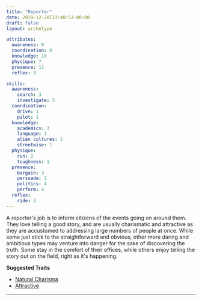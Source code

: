 ```yaml
---
title: "Reporter"
date: 2019-12-20T23:40:53-08:00
draft: false
layout: archetype

attributes:
  awareness: 9
  coordination: 8
  knowledge: 10
  physique: 7
  presence: 11
  reflex: 8

skills:
  awareness:
    search: 3
    investigate: 3
  coordination:
    drive: 1
    pilot: 1
  knowledge:
    academics: 3
    language: 3
    alien cultures: 2
    streetwise: 1
  physique:
    run: 2
    toughness: 1
  presence:
    bargain: 3
    persuade: 3
    politics: 4
    perform: 4
  reflex:
    ride: 2
---
```


A reporter's job is to inform citizens of the events going on around them. They love telling a good story, and are usually charismatic and attractive as they are accustomed to addressing large numbers of people at once. While some just stick to the straightforward and obvious, other more daring and ambitious types may venture into danger for the sake of discovering the truth. Some stay in the comfort of their offices, while others enjoy telling the story out on the field, right as it's happening. 

**Suggested Traits**

- [Natural Charisma](/systems/chargen/traits/natural-charisma)
- [Attractive](/systems/chargen/traits/attractive)
---
